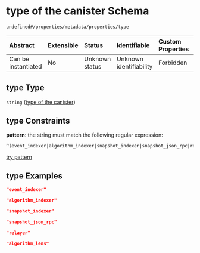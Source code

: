 # type of the canister Schema

```txt
undefined#/properties/metadata/properties/type
```



| Abstract            | Extensible | Status         | Identifiable            | Custom Properties | Additional Properties | Access Restrictions | Defined In                                                                           |
| :------------------ | :--------- | :------------- | :---------------------- | :---------------- | :-------------------- | :------------------ | :----------------------------------------------------------------------------------- |
| Can be instantiated | No         | Unknown status | Unknown identifiability | Forbidden         | Allowed               | none                | [algorithm\_indexer.json\*](../../out/algorithm_indexer.json "open original schema") |

## type Type

`string` ([type of the canister](algorithm_indexer-properties-metadata-properties-type-of-the-canister.md))

## type Constraints

**pattern**: the string must match the following regular expression:&#x20;

```regexp
^(event_indexer|algorithm_indexer|snapshot_indexer|snapshot_json_rpc|relayer|algorithm_lens)$
```

[try pattern](https://regexr.com/?expression=%5E\(event_indexer%7Calgorithm_indexer%7Csnapshot_indexer%7Csnapshot_json_rpc%7Crelayer%7Calgorithm_lens\)%24 "try regular expression with regexr.com")

## type Examples

```json
"event_indexer"
```

```json
"algorithm_indexer"
```

```json
"snapshot_indexer"
```

```json
"snapshot_json_rpc"
```

```json
"relayer"
```

```json
"algorithm_lens"
```
